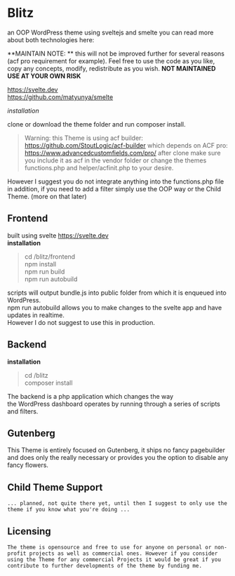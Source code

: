 # Blitz
an OOP WordPress theme using sveltejs and smelte
you can read more about both technologies here:

**MAINTAIN NOTE: ** this will not be improved further for several reasons (acf pro requirement for example). Feel free to use the code as you like, copy any concepts, modify, redistribute as you wish. **NOT MAINTAINED USE AT YOUR OWN RISK**

https://svelte.dev  
https://github.com/matyunya/smelte

*installation*

clone or download the theme folder and run composer install.

> Warning: this Theme is using acf builder: https://github.com/StoutLogic/acf-builder which depends on ACF pro: https://www.advancedcustomfields.com/pro/ after clone make sure you include it as acf in the vendor folder or change the themes functions.php and helper/acfinit.php to your desire.

However I suggest you do not integrate anything into the functions.php file in addition, if you need to add a filter simply use the OOP way or the Child Theme. (more on that later)

## Frontend

built using svelte https://svelte.dev  
**installation**
> cd /blitz/frontend  
  npm install  
  npm run build  
  npm run autobuild

scripts will output bundle.js into public folder from which it is enqueued into WordPress.  
npm run autobuild allows you to make changes to the svelte app and have updates in realtime.  
However I do not suggest to use this in production.

## Backend

**installation**
> cd /blitz  
  composer install

The backend is a php application which changes the way  
the WordPress dashboard operates by running through a series of scripts and filters. 

## Gutenberg

This Theme is entirely focused on Gutenberg, it ships no fancy pagebuilder and does only the really necessary or provides you the option to disable any fancy flowers.

## Child Theme Support
    ... planned, not quite there yet, until then I suggest to only use the theme if you know what you're doing ...

## Licensing
    The theme is opensource and free to use for anyone on personal or non-profit projects as well as commercial ones. However if you consider using the Theme for any commercial Projects it would be great if you contribute to further developments of the theme by funding me.  
